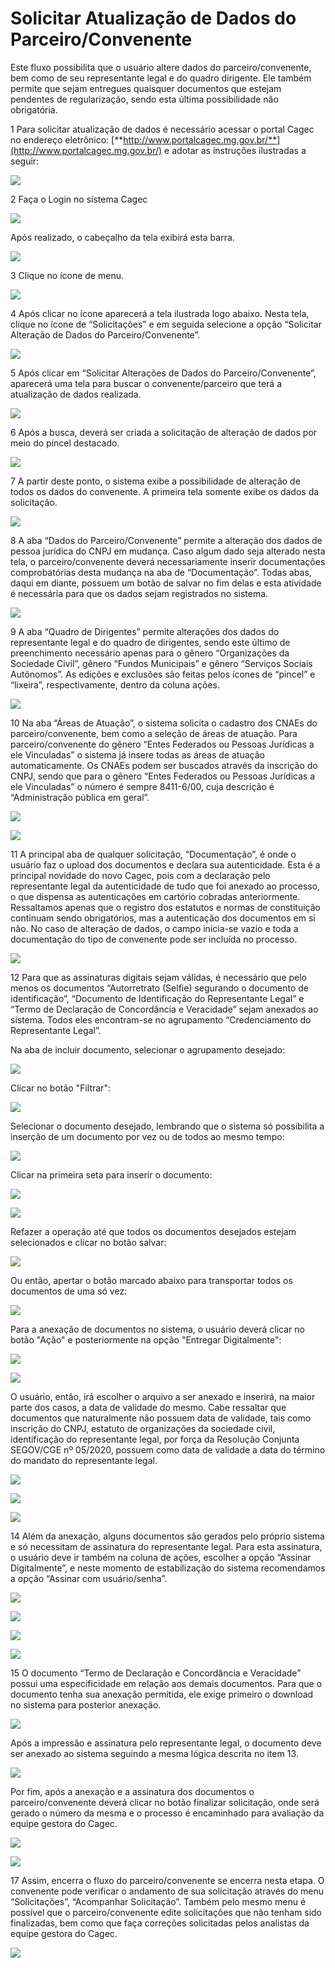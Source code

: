 # Solicitar Atualização de Dados do Parceiro/Convenente

Este fluxo possibilita que o usuário altere dados do parceiro/convenente, bem como de seu representante legal e do quadro dirigente. Ele também permite que sejam entregues quaisquer documentos que estejam pendentes de regularização, sendo esta última possibilidade não obrigatória.

1 Para solicitar atualização de dados é necessário acessar o portal Cagec no endereço eletrônico: [**http://www.portalcagec.mg.gov.br/**](http://www.portalcagec.mg.gov.br/) e adotar as instruções ilustradas a seguir:

![](../.gitbook/assets/image%20%2845%29.png)

2 Faça o Login no sistema Cagec

![](../.gitbook/assets/image%20%289%29.png)

Após realizado, o cabeçalho da tela exibirá esta barra.

![](../.gitbook/assets/image%20%2821%29.png)

3 Clique no ícone de menu.

![](../.gitbook/assets/image%20%2849%29.png)

4 Após clicar no ícone aparecerá a tela ilustrada logo abaixo. Nesta tela, clique no ícone de “Solicitações” e em seguida selecione a opção “Solicitar Alteração de Dados do Parceiro/Convenente”.

![](../.gitbook/assets/image%20%2860%29.png)

5 Após clicar em “Solicitar Alterações de Dados do Parceiro/Convenente”, aparecerá uma tela para buscar o convenente/parceiro que terá a atualização de dados realizada.

![](../.gitbook/assets/image%20%284%29.png)

6 Após a busca, deverá ser criada a solicitação de alteração de dados por meio do pincel destacado.

![](../.gitbook/assets/image%20%2855%29.png)

7 A partir deste ponto, o sistema exibe a possibilidade de alteração de todos os dados do convenente. A primeira tela somente exibe os dados da solicitação.

![](../.gitbook/assets/image%20%2859%29.png)

8 A aba “Dados do Parceiro/Convenente” permite a alteração dos dados de pessoa jurídica do CNPJ em mudança. Caso algum dado seja alterado nesta tela, o parceiro/convenente deverá necessariamente inserir documentações comprobatórias desta mudança na aba de “Documentação”. Todas abas, daqui em diante, possuem um botão de salvar no fim delas e esta atividade é necessária para que os dados sejam registrados no sistema.

![](../.gitbook/assets/image%20%2841%29.png)

9 A aba “Quadro de Dirigentes” permite alterações dos dados do representante legal e do quadro de dirigentes, sendo este último de preenchimento necessário apenas para o gênero “Organizações da Sociedade Civil”, gênero “Fundos Municipais” e gênero “Serviços Sociais Autônomos”. As edições e exclusões são feitas pelos ícones de “pincel” e “lixeira”, respectivamente, dentro da coluna ações.

![](../.gitbook/assets/image%20%2837%29.png)

10 Na aba “Áreas de Atuação”, o sistema solicita o cadastro dos CNAEs do parceiro/convenente, bem como a seleção de áreas de atuação. Para parceiro/convenente do gênero “Entes Federados ou Pessoas Jurídicas a ele Vinculadas” o sistema já insere todas as áreas de atuação automaticamente. Os CNAEs podem ser buscados através da inscrição do CNPJ, sendo que para o gênero “Entes Federados ou Pessoas Jurídicas a ele Vinculadas” o número é sempre 8411-6/00, cuja descrição é “Administração pública em geral”.

![](../.gitbook/assets/image%20%282%29.png)

![](../.gitbook/assets/image%20%2853%29.png)

11 A principal aba de qualquer solicitação, “Documentação”, é onde o usuário faz o upload dos documentos e declara sua autenticidade. Esta é a principal novidade do novo Cagec, pois com a declaração pelo representante legal da autenticidade de tudo que foi anexado ao processo, o que dispensa as autenticações em cartório cobradas anteriormente. Ressaltamos apenas que o registro dos estatutos e normas de constituição continuam sendo obrigatórios, mas a autenticação dos documentos em si não. No caso de alteração de dados, o campo inicia-se vazio e toda a documentação do tipo de convenente pode ser incluída no processo.

![](../.gitbook/assets/image%20%2829%29.png)

12 Para que as assinaturas digitais sejam válidas, é necessário que pelo menos os documentos “Autorretrato \(Selfie\) segurando o documento de identificação”, “Documento de Identificação do Representante Legal” e “Termo de Declaração de Concordância e Veracidade” sejam anexados ao sistema. Todos eles encontram-se no agrupamento “Credenciamento do Representante Legal”.

Na aba de incluir documento, selecionar o agrupamento desejado:

![](../.gitbook/assets/image%20%2824%29.png)

Clicar no botão "Filtrar":

![](../.gitbook/assets/image%20%2833%29.png)

Selecionar o documento desejado, lembrando que o sistema só possibilita a inserção de um documento por vez ou de todos ao mesmo tempo:

![](../.gitbook/assets/image%20%2867%29.png)

Clicar na primeira seta para inserir o documento:

![](../.gitbook/assets/image%20%2818%29.png)

![](../.gitbook/assets/image%20%2834%29.png)

Refazer a operação até que todos os documentos desejados estejam selecionados e clicar no botão salvar:

![](../.gitbook/assets/image%20%2815%29.png)

Ou então, apertar o botão marcado abaixo para transportar todos os documentos de uma só vez:

![](../.gitbook/assets/image%20%2836%29.png)

Para a anexação de documentos no sistema, o usuário deverá clicar no botão "Ação" e posteriormente na opção "Entregar Digitalmente":

![](../.gitbook/assets/image%20%2828%29.png)

![](../.gitbook/assets/image%20%2856%29.png)

O usuário, então, irá escolher o arquivo a ser anexado e inserirá, na maior parte dos casos, a data de validade do mesmo. Cabe ressaltar que documentos que naturalmente não possuem data de validade, tais como inscrição do CNPJ, estatuto de organizações da sociedade civil, identificação do representante legal, por força da Resolução Conjunta SEGOV/CGE nº 05/2020, possuem como data de validade a data do término do mandato do representante legal.

![](../.gitbook/assets/image%20%285%29.png)

![](../.gitbook/assets/image%20%285%29.png)

![](../.gitbook/assets/image%20%2812%29.png)

14 Além da anexação, alguns documentos são gerados pelo próprio sistema e só necessitam de assinatura do representante legal. Para esta assinatura, o usuário deve ir também na coluna de ações, escolher a opção “Assinar Digitalmente”, e neste momento de estabilização do sistema recomendamos a opção “Assinar com usuário/senha”.

![](../.gitbook/assets/image%20%2826%29.png)

![](../.gitbook/assets/image%20%2871%29.png)

![](../.gitbook/assets/image%20%2817%29.png)

![](../.gitbook/assets/image%20%2848%29.png)

15 O documento “Termo de Declaração e Concordância e Veracidade” possui uma especificidade em relação aos demais documentos. Para que o documento tenha sua anexação permitida, ele exige primeiro o download no sistema para posterior anexação.

![](../.gitbook/assets/image%20%2840%29.png)

Após a impressão e assinatura pelo representante legal, o documento deve ser anexado ao sistema seguindo a mesma lógica descrita no item 13.

![](../.gitbook/assets/image%20%2865%29.png)

Por fim, após a anexação e a assinatura dos documentos o parceiro/convenente deverá clicar no botão finalizar solicitação, onde será gerado o número da mesma e o processo é encaminhado para avaliação da equipe gestora do Cagec.

![](../.gitbook/assets/image%20%2846%29.png)

![](../.gitbook/assets/image%20%2813%29.png)

17 Assim, encerra o fluxo do parceiro/convenente se encerra nesta etapa. O convenente pode verificar o andamento de sua solicitação através do menu “Solicitações”, “Acompanhar Solicitação”. Também pelo mesmo menu é possível que o parceiro/convenente edite solicitações que não tenham sido finalizadas, bem como que faça correções solicitadas pelos analistas da equipe gestora do Cagec.

![](../.gitbook/assets/image%20%2810%29.png)



